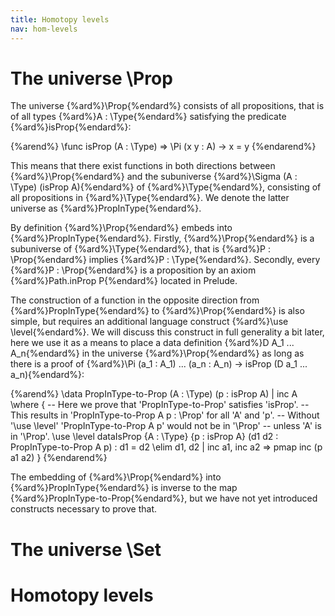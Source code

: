 ```yaml
---
title: Homotopy levels
nav: hom-levels
---
```


# The universe \Prop

The universe {%ard%}\Prop{%endard%} consists of all propositions, that is of all types 
{%ard%}A : \Type{%endard%} satisfying the predicate {%ard%}isProp{%endard%}:

{%arend%}
\func isProp (A : \Type) => \Pi (x y : A) -> x = y
{%endarend%}

This means that there exist functions in both directions between {%ard%}\Prop{%endard%} and the 
subuniverse {%ard%}\Sigma (A : \Type) (isProp A){%endard%} of {%ard%}\Type{%endard%}, consisting of
all propositions in {%ard%}\Type{%endard%}. We denote the latter universe as {%ard%}PropInType{%endard%}.

By definition {%ard%}\Prop{%endard%} embeds into {%ard%}PropInType{%endard%}. Firstly,
{%ard%}\Prop{%endard%} is a subuniverse of {%ard%}\Type{%endard%}, that is 
{%ard%}P : \Prop{%endard%} implies {%ard%}P : \Type{%endard%}. Secondly, every {%ard%}P : \Prop{%endard%}
is a proposition by an axiom {%ard%}Path.inProp P{%endard%} located in Prelude.

The construction of a function in the opposite direction from {%ard%}PropInType{%endard%} to
{%ard%}\Prop{%endard%} is also simple, but requires an additional language construct 
{%ard%}\use \level{%endard%}. We will discuss this construct in full generality a bit later, here
we use it as a means to place a data definition {%ard%}D A_1 ... A_n{%endard%} in the universe {%ard%}\Prop{%endard%}
as long as there is a proof of {%ard%}\Pi (a_1 : A_1) ... (a_n : A_n) -> isProp (D a_1 ... a_n){%endard%}:

{%arend%}
\data PropInType-to-Prop (A : \Type) (p : isProp A)
  | inc A
  \where {
    -- Here we prove that 'PropInType-to-Prop' satisfies 'isProp'.
    -- This results in 'PropInType-to-Prop A p : \Prop' for all 'A' and 'p'.
    -- Without '\use \level' 'PropInType-to-Prop A p' would not be in '\Prop'
    --   unless 'A' is in '\Prop'.
    \use \level dataIsProp {A : \Type} {p : isProp A} 
                     (d1 d2 : PropInType-to-Prop A p) : d1 = d2 \elim d1, d2
      | inc a1, inc a2 => pmap inc (p a1 a2)
  }
{%endarend%}

The embedding of {%ard%}\Prop{%endard%} into {%ard%}PropInType{%endard%} is inverse to the map
{%ard%}PropInType-to-Prop{%endard%}, but we have not yet introduced constructs necessary to prove that.
<!--TODO:ref-->

# The universe \Set

# Homotopy levels

<!--

-- 1. Вселенная \Prop и ее эквивалентность с подвселенной \Type.

-- У нас естьспециальная вселенная \Prop, состоящая из типов, удовлетворяющих предикату isProp, то есть из утверждений.
\func isProp (A : \Type) => \Pi (x y : A) -> x = y

-- Мы можем построить функции между \Prop и \Sigma (A : \Type) (isProp A).
\func Prop1 => \Prop
\func Prop2 => \Sigma (A : \Type) (isProp A)

\func pathInProp {A : \Prop} : isProp A => \lam _ _ => idp

-- В одну сторону легко построить функцию, так как любой элемент \Prop является типом и в прелюдии объявленая функция, утверждающая, что любой такой тип является утверждением.
\func Prop1-to-Prop2 (P : \Prop) : Prop2 => (P, pathInProp)

-- Чтобы определить функция в обратную сторону, нам понадобится новая конструкция.
\data Prop2-to-Prop1' (A : \Type) (p : isProp A)
  | inc A
  \where {
    -- Когда мы пишем \use \level, после этого нужно определить функцию, доказывающую утверждение вида \Pi (a_1 : A_1) ... (a_n : A_n) -> D a_1 ... a_n `hasLevel` n для некоторого n,
    -- где D -- это тип данных или класс, для которого это утверждение доказывется (\use \level должен находиться в \where-блоке D), а A_1 ... A_n -- типы его параметров.
    -- Если D -- это класс, то A_1 .. A_n -- это типы любого набора полей D.
    -- После этого гомотопический уровень D становится равным n.

    -- Здесь мы доказываем, что Prop2-to-Prop1' удовлетворяет предикату isProp.
    -- Таким образом, верно, что Prop2-to-Prop1' A p : \Prop для всех A и p.
    -- Без этой функции тип Prop2-to-Prop1' A p будет иметь тот же уровень, что и A.
    \use \level dataIsProp {A : \Type} {p : isProp A} (d1 d2 : Prop2-to-Prop1' A p) : d1 = d2 \elim d1, d2
      | inc a1, inc a2 => pmap inc (p a1 a2)
  }

-- Функции Prop1-to-Prop2 и Prop2-to-Prop1 взаимно обратны, но мы пока не можем доказать этого.
\func Prop2-to-Prop1 (P : Prop2) : \Prop => Prop2-to-Prop1' P.1 P.2

-- 2. Вселенная \Set и ее эквивалентность с подвселенной \Type.

-- Вселенная \Set n эквивалентна \Sigma (A : \Type n) (isSet A).
\func isSet (A : \Type) => \Pi (x y : A) -> isProp (x = y)

-- Аналогичное функции можно определить для \Set, но мы определим только функцию в одну сторону.
\func Set1 => \Set
\func Set2 => \Sigma (A : \Type) (isSet A)

-- Для равенств есть следующее правило.
-- Если A : \(n+1)-Type и a,a' : A, то a = a' : \n-Type

-- Таким оразом, мы можем доказать, что любой элемент \Set удовлетворяет предикату isSet при помощи Path.inProp следующим образом.
-- Многие индуктивные определения попадают во вселенную \Set.
-- Таким образом, мы можем доказать, что они удовлетворяют isSet, при помощи Path.inProp.
-- Именно таким образом мы доказывали, что Nat удовлетворяет ему, в предыдущей лекции.
\func Set1-to-Set2 (P : \Set) : Set2 => (P, \lam x y => pathInProp {x = y})

-- 3. Гомотопический уровень.

-- Типы параметризованы двумя уровнями.
-- Про первый мы уже говорили раньше.
-- Мы будем называть его предикативным уровнем.
-- Второй называется гомотопическим уровнем.

-- Его можно указывать вторым аргументом к \Type или перед Type.
\func bak => \Type 30 66
\func bak' => \66-Type 30

-- Гомотопический уровень начинается не с 0, а с -1, но вселенная с этим уровнем обозначается просто \Prop.
-- У этой вселенной нет предикативного уровня.
\func foo => \Prop

-- У всех остальных вселенных есть оба уровня.
-- Для вселенных, имеющих гомотопический уровень 0, есть специальный синтаксис.
-- Вместо \Type n 0 можно писать \Set n.
\func bar => \Type 30 0
\func bar' => \Set 30

-- Вселенные вкладываются друг в большие вселенные.
-- A : \Type n m => A : \Type (n+1) (m+1)
-- В частности \Prop является наименьшей вселенной.
-- A : \Prop => A : \Type n m

-- Мы можем определить n-уровень индуктивным образом:
\func hasLevel (A : \Type) (n : Nat) : \Type \elim n
  | 0 => isProp A
  | suc n => \Pi (x y : A) -> (x = y) `hasLevel` n

-- Таким образом, isProp A -- это A `hasLevel` 0, а isSet A -- это A `hasLevel` 1.
\func baz => Nat `hasLevel` 1

-- Еще одно полезное свойство гомотопических уровней -- это то, что гомотопический уровень \Pi-типа равен уровню кодомена.
-- A : \Type n m
-- B : A -> \Type n' m'
-- (\Pi (x : A) -> B x) : \Type (\max n n') m'

-- 4. \truncated \data, пропозициональное обрезание.

-- Еще одна новая конструкция: \truncated \data.
-- Она позволяет поместить \data в любой гомотопический уровень.
-- У типа данных, объявленного таким образом, есть одно ограничение.
-- Когда определяется рекурсивная фунция над ним, ее кодомен должен лежать в указанной вселенной.
\truncated \data Trunc (A : \Type) : \Prop
  | trunc A

\func H {A : \Type} {B : \Prop} (f : A -> B) (a : Trunc A) : B \elim a
  | trunc a => f a
  -- H (trunc a) === f a

-- Например, мы не можем определить функцию ex1, так как Nat не лежит во вселенной \Prop.
-- \func ex1 (t : Trunc Nat) : Nat
--   | trunc n => n

-- Но мы можем определить ex2, так как 0 = 0 лежит во вселенной \Prop.
\func ex2 (t : Trunc Nat) : 0 = 0
  | trunc n => idp

-- Trunc A называется (пропозициональным) обрезанием A.
-- Trunc A -- это утверждение, верное тогда и только тогда, когда тип A населен.
-- Если A населен, то очевидно и Trunc A населен.

-- Докажем, что Trunc Empty пуст.
-- Это легко сделать, так как Empty является утверждением.
\func Trunc-Empty (t : Trunc Empty) : Empty \elim t
  | trunc a => a

-- Тип данных будет находится во вселенной \Prop, если у него максимум один конструктор и типы всех параметры этого конструктора лежат в \Prop.
-- Например, T лежит в \Prop.
-- \data T (b : Bool) \with
--   | true => tt

\func T-test (b : Bool) : \Prop => T b

-- 4. Или, существует.

-- Теперь мы можем определить операции "или" и "существует" над утверждениями.
-- Мы можем определить "или" как обрезание Either, либо через \truncated \data.
-- \data Either (A B : \Type) | inl A | inr B
-- \func \fixr 2 Or (A B : \Prop) : \Prop => Trunc (Either A B)

\truncated \data \fixr 2 Or (A B : \Prop) : \Prop
  | inl A
  | inr B

-- "Или" должен удовлетворять трем свойствам:
-- 1. A -> A `Or` B
-- 2. B -> A `Or` B
-- 3. Для любого утверждения C если A -> C и B -> C, то A `Or` B -> C.
-- Первые два свойства -- это просто конструкторы Or, а последнее -- это просто его рекурсор:
\func Or-rec {A B C : \Prop} (f : A -> C) (g : B -> C) (p : A `Or` B) : C \elim p
  | inl a => f a
  | inr b => g b

-- "Существует" тоже легко определяется через Trunc:
\func exists (A : \Type) (B : A -> \Prop) => Trunc (\Sigma (x : A) (B x))

-- 5. Предикат "тип не пуст".

\data Unit | unit

-- В логике первого порядка утверждение о том, что множество A населено, определяется как "существует a : A такой, что верно истинное утверждение".
-- Мы можем повторить это определение:
\func isInhabited' (A : \Type) : \Prop => exists A (\lam _ => Unit)

-- Но у нас есть более простой вариант (который эквивалентен предыдущему определению):
\func isInhabited (A : \Type) : \Prop => Trunc A

-->
